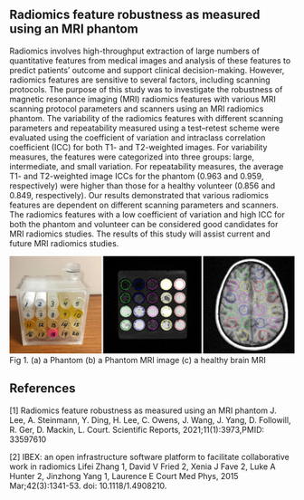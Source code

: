 ## Radiomics feature robustness as measured using an MRI phantom
Radiomics involves high-throughput extraction of large numbers of quantitative features from medical images and analysis of these features to predict patients’ outcome and support clinical decision-making. However, radiomics features are sensitive to several factors, including scanning protocols. The purpose of this study was to investigate the robustness of magnetic resonance imaging (MRI) radiomics features with various MRI scanning protocol parameters and scanners using an MRI radiomics phantom. The variability of the radiomics features with different scanning parameters and repeatability measured using a test–retest scheme were evaluated using the coefficient of variation and intraclass correlation coefficient (ICC) for both T1- and T2-weighted images. For variability measures, the features were categorized into three groups: large, intermediate, and small variation. For repeatability measures, the average T1- and T2-weighted image ICCs for the phantom (0.963 and 0.959, respectively) were higher than those for a healthy volunteer (0.856 and 0.849, respectively). Our results demonstrated that various radiomics features are dependent on different scanning parameters and scanners. The radiomics features with a low coefficient of variation and high ICC for both the phantom and volunteer can be considered good candidates for MRI radiomics studies. The results of this study will assist current and future MRI radiomics studies.

![plot](./images/MRI_Phantom.jpg)
Fig 1. (a) a Phantom (b) a Phantom MRI image (c) a healthy brain MRI

## References
[1] Radiomics feature robustness as measured using an MRI phantom
J. Lee, A. Steinmann, Y. Ding, H. Lee, C. Owens, J. Wang, J. Yang, D. Followill, R. Ger, D. Mackin, L. Court.
Scientific Reports, 2021;11(1):3973,PMID: 33597610 

[2] IBEX: an open infrastructure software platform to facilitate collaborative work in radiomics
Lifei Zhang 1, David V Fried 2, Xenia J Fave 2, Luke A Hunter 2, Jinzhong Yang 1, Laurence E Court
Med Phys, 2015 Mar;42(3):1341-53. doi: 10.1118/1.4908210.
